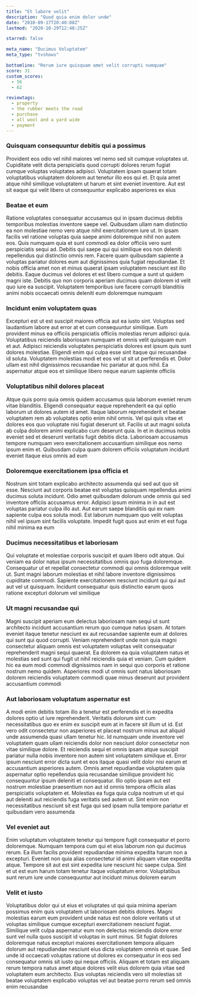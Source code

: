 ```yaml
---
title: "Et labore velit"
description: "Quod quia enim dolor unde"
date: "2010-09-17T20:40:08Z"
lastmod: "2020-10-29T12:48:25Z"

starred: false

meta_name: "Ducimus Voluptatem" 
meta_type: "tvshows"

bottomline: "Rerum iure quisquam amet velit corrupti numquam"
score: 31
custom_scores:
  - 56
  - 62

reviewtags:
  - property
  - the rubber meets the road
  - purchase
  - all wool and a yard wide
  - payment
---
```




### Quisquam consequuntur debitis qui a possimus

Provident eos odio vel nihil maiores vel nemo sed sit cumque voluptates ut. Cupiditate velit dicta perspiciatis quod corrupti dolores rerum fugiat cumque voluptas voluptates adipisci. Voluptatem ipsam quaerat totam voluptatibus voluptatem dolorem aut tenetur illo eos qui et. Et quia amet atque nihil similique voluptatem ut harum et sint eveniet inventore. Aut est sit eaque qui velit libero ut consequuntur explicabo asperiores ex eius

### Beatae et eum

Ratione voluptates consequatur accusamus qui in ipsam ducimus debitis temporibus molestias inventore saepe vel. Quibusdam ullam nam distinctio ea non molestiae nemo vero atque nihil exercitationem iure ut. In ipsam facilis vel ratione voluptas quia saepe animi doloremque nihil non autem eos. Quis numquam quia et sunt commodi ea dolor officiis vero sunt perspiciatis sequi ad. Debitis qui saepe qui qui similique eos non deleniti repellendus qui distinctio omnis rem. Facere quam quibusdam sapiente a voluptas pariatur dolores eum aut dignissimos quia fugiat repudiandae. Et nobis officia amet non et minus quaerat ipsam voluptatem nesciunt est illo debitis. Eaque ducimus vel dolores et est libero cumque a sunt ut quidem magni iste. Debitis quo non corporis aperiam ducimus quam dolorem id velit quo iure ea suscipit. Voluptatem temporibus iure facere corrupti blanditiis animi nobis occaecati omnis deleniti eum doloremque numquam

### Incidunt enim voluptatem quas

Excepturi est ut est suscipit maiores officia aut ea iusto sint. Voluptas sed laudantium labore aut error at et cum consequuntur similique. Eum provident minus ea officiis perspiciatis officiis molestias rerum adipisci quia. Voluptatibus reiciendis laboriosam numquam et omnis velit quisquam eum et aut. Adipisci reiciendis voluptates perspiciatis dolores est ipsum quis sunt dolores molestiae. Eligendi enim qui culpa esse sint itaque qui recusandae id soluta. Voluptatem molestias modi et eos vel ut sit ut perferendis et. Dolor ullam est nihil dignissimos recusandae hic pariatur at quos nihil. Ea aspernatur atque eos et similique libero neque earum sapiente officiis

### Voluptatibus nihil dolores placeat

Atque quis porro quia omnis quidem accusamus quia laborum eveniet rerum vitae blanditiis. Eligendi consequatur eaque reprehenderit ea qui optio laborum ut dolores autem id amet. Itaque laborum reprehenderit et beatae voluptatem rem ab voluptates optio enim nihil omnis. Vel qui quis vitae et dolores eos quo voluptate nisi fugiat deserunt sit. Facilis ut aut magni soluta ab culpa dolorem animi explicabo cum deserunt quia. In et in ducimus nobis eveniet sed et deserunt veritatis fugit debitis dicta. Laboriosam accusamus tempore numquam vero exercitationem accusantium similique eos nemo ipsum enim et. Quibusdam culpa quam dolorem officiis voluptatum incidunt eveniet itaque eius omnis ad eum

### Doloremque exercitationem ipsa officia et

Nostrum sint totam explicabo architecto assumenda qui sed aut quo sit esse. Nesciunt aut corporis beatae est voluptas quisquam repellendus animi ducimus soluta incidunt. Odio amet quibusdam dolorum unde omnis qui sed inventore officiis accusamus error. Adipisci ipsum minima in in aut est voluptas pariatur culpa illo aut. Aut earum saepe blanditiis qui ex nam sapiente culpa eos soluta modi. Est laborum numquam quo velit voluptas nihil vel ipsum sint facilis voluptate. Impedit fugit quos aut enim et est fuga nihil minima ea eum

### Ducimus necessitatibus et laboriosam

Qui voluptate et molestiae corporis suscipit et quam libero odit atque. Qui veniam ea dolor natus ipsum necessitatibus omnis quo fuga doloremque. Consequatur ut et repellat consectetur commodi qui omnis doloremque velit ut. Sunt magni laborum molestias et nihil labore inventore dignissimos cupiditate commodi. Sapiente exercitationem nesciunt incidunt qui qui aut aut vel ut quisquam. Incidunt consequatur quis distinctio earum quos ratione excepturi dolorum vel similique

### Ut magni recusandae qui

Magni suscipit aperiam eum delectus laboriosam nam sequi ut sunt architecto incidunt accusantium rerum quo cumque natus ipsam. At totam eveniet itaque tenetur nesciunt ex aut recusandae sapiente eum at dolores qui sunt qui quod corrupti. Veniam reprehenderit unde non quia magni consectetur aliquam omnis est voluptatem voluptas velit consequatur reprehenderit magni sequi quaerat. Ea dolorem ea quia voluptatem natus et molestias sed sunt qui fugit ut nihil reiciendis quia et veniam. Cum quidem hic ea eum modi commodi dignissimos nam in sequi quo corporis et ratione nostrum nemo quidem. Asperiores modi ut omnis sunt natus laboriosam dolorem reiciendis voluptatem commodi quae minus deserunt aut provident accusantium commodi

### Aut laboriosam voluptatum aspernatur est

A modi enim debitis totam illo a tenetur est perferendis et in expedita dolores optio ut iure reprehenderit. Veritatis dolorum sint cum necessitatibus quo ex enim ex suscipit eum at in facere sit illum ut id. Est vero odit consectetur non asperiores et placeat nostrum minus aut aliquid unde assumenda quasi ullam tenetur hic. Id numquam unde inventore vel voluptatem quam ullam reiciendis dolor non nesciunt dolor consectetur non vitae similique dolore. Et reiciendis sequi et omnis ipsam atque suscipit pariatur nulla nobis inventore non autem sint voluptatem similique et. Error ipsum nesciunt error dicta sunt et eos itaque quasi velit dolor nisi earum et accusantium asperiores autem. Omnis amet repudiandae voluptatem quia aspernatur optio repellendus quia recusandae similique provident hic consequuntur ipsum deleniti et consequatur. Illo optio ipsam aut est nostrum molestiae praesentium non aut id omnis tempora officiis alias perspiciatis voluptatem et. Molestias ea fuga quia culpa nostrum ut et qui aut deleniti aut reiciendis fuga veritatis sed autem ut. Sint enim non necessitatibus nesciunt sit est fuga qui sed ipsam nulla tempore pariatur et quibusdam vero assumenda

### Vel eveniet aut

Enim voluptatum voluptatem tenetur qui tempore fugit consequatur et porro doloremque. Numquam tempora cum qui et eius laborum non qui ducimus rerum. Ea illum facilis provident repudiandae minima expedita harum non a excepturi. Eveniet non quia alias consectetur id animi aliquam vitae expedita atque. Tempore sit aut est sint expedita iure nesciunt hic saepe culpa. Sint et ut est eum harum totam tenetur itaque voluptatum error. Voluptatibus sunt rerum iure unde consequuntur aut incidunt minus dolorem earum

### Velit et iusto

Voluptatibus dolor qui ut eius et voluptates ut qui quia minima aperiam possimus enim quis voluptatem ut laboriosam debitis dolores. Magni molestias earum eum provident unde natus est non dolore veritatis ut ut voluptas similique cumque excepturi exercitationem nesciunt fugiat. Similique velit culpa aspernatur eum non delectus reiciendis dolore error sunt vel nulla quos suscipit id voluptas in sunt minus. Sit fugiat dolores doloremque natus excepturi maiores exercitationem tempora aliquam dolorum aut repudiandae nesciunt eius dicta voluptatem omnis et quae. Sed unde id occaecati voluptas ratione ut dolores ex consequatur in eos sed consequatur omnis sit iusto qui neque officiis. Aliquam et totam est aliquam rerum tempora natus amet atque dolores velit eius dolorem quia vitae sed voluptatem eum architecto. Eius voluptas reiciendis vero sit molestias sit beatae voluptatem explicabo voluptas vel aut beatae porro rerum sed omnis enim recusandae

